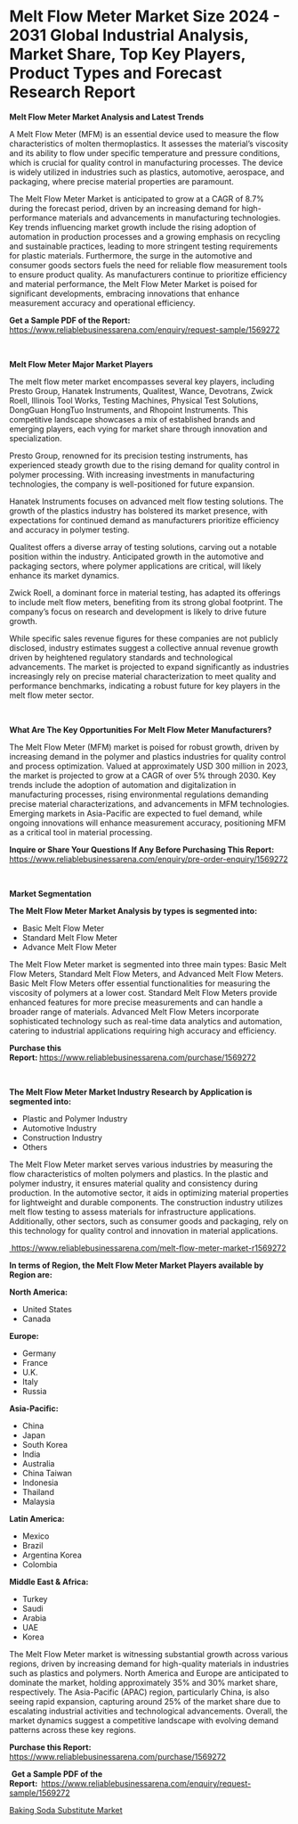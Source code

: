 <p><h1>Melt Flow Meter Market Size 2024 - 2031 Global Industrial Analysis, Market Share, Top Key Players, Product Types and Forecast Research Report</h1></p><p><strong>Melt Flow Meter Market Analysis and Latest Trends</strong></p>
<p><p>A Melt Flow Meter (MFM) is an essential device used to measure the flow characteristics of molten thermoplastics. It assesses the material’s viscosity and its ability to flow under specific temperature and pressure conditions, which is crucial for quality control in manufacturing processes. The device is widely utilized in industries such as plastics, automotive, aerospace, and packaging, where precise material properties are paramount.</p><p>The Melt Flow Meter Market is anticipated to grow at a CAGR of 8.7% during the forecast period, driven by an increasing demand for high-performance materials and advancements in manufacturing technologies. Key trends influencing market growth include the rising adoption of automation in production processes and a growing emphasis on recycling and sustainable practices, leading to more stringent testing requirements for plastic materials. Furthermore, the surge in the automotive and consumer goods sectors fuels the need for reliable flow measurement tools to ensure product quality. As manufacturers continue to prioritize efficiency and material performance, the Melt Flow Meter Market is poised for significant developments, embracing innovations that enhance measurement accuracy and operational efficiency.</p></p>
<p><strong>Get a Sample PDF of the Report:&nbsp;</strong> <a href="https://www.reliablebusinessarena.com/enquiry/request-sample/1569272?utm_campaign=1909&utm_medium=2&utm_source=Github&utm_content=ia&utm_term=29122024&utm_id=melt-flow-meter">https://www.reliablebusinessarena.com/enquiry/request-sample/1569272</a></p>
<p>&nbsp;</p>
<p><strong>Melt Flow Meter Major Market Players</strong></p>
<p><p>The melt flow meter market encompasses several key players, including Presto Group, Hanatek Instruments, Qualitest, Wance, Devotrans, Zwick Roell, Illinois Tool Works, Testing Machines, Physical Test Solutions, DongGuan HongTuo Instruments, and Rhopoint Instruments. This competitive landscape showcases a mix of established brands and emerging players, each vying for market share through innovation and specialization.</p><p>Presto Group, renowned for its precision testing instruments, has experienced steady growth due to the rising demand for quality control in polymer processing. With increasing investments in manufacturing technologies, the company is well-positioned for future expansion.</p><p>Hanatek Instruments focuses on advanced melt flow testing solutions. The growth of the plastics industry has bolstered its market presence, with expectations for continued demand as manufacturers prioritize efficiency and accuracy in polymer testing.</p><p>Qualitest offers a diverse array of testing solutions, carving out a notable position within the industry. Anticipated growth in the automotive and packaging sectors, where polymer applications are critical, will likely enhance its market dynamics.</p><p>Zwick Roell, a dominant force in material testing, has adapted its offerings to include melt flow meters, benefiting from its strong global footprint. The company’s focus on research and development is likely to drive future growth.</p><p>While specific sales revenue figures for these companies are not publicly disclosed, industry estimates suggest a collective annual revenue growth driven by heightened regulatory standards and technological advancements. The market is projected to expand significantly as industries increasingly rely on precise material characterization to meet quality and performance benchmarks, indicating a robust future for key players in the melt flow meter sector.</p></p>
<p>&nbsp;</p>
<p><strong>What Are The Key Opportunities For Melt Flow Meter Manufacturers?</strong></p>
<p><p>The Melt Flow Meter (MFM) market is poised for robust growth, driven by increasing demand in the polymer and plastics industries for quality control and process optimization. Valued at approximately USD 300 million in 2023, the market is projected to grow at a CAGR of over 5% through 2030. Key trends include the adoption of automation and digitalization in manufacturing processes, rising environmental regulations demanding precise material characterizations, and advancements in MFM technologies. Emerging markets in Asia-Pacific are expected to fuel demand, while ongoing innovations will enhance measurement accuracy, positioning MFM as a critical tool in material processing.</p></p>
<p><strong>Inquire or Share Your Questions If Any Before Purchasing This Report:</strong> <a href="https://www.reliablebusinessarena.com/enquiry/pre-order-enquiry/1569272?utm_campaign=1909&utm_medium=2&utm_source=Github&utm_content=ia&utm_term=29122024&utm_id=melt-flow-meter">https://www.reliablebusinessarena.com/enquiry/pre-order-enquiry/1569272</a></p>
<p>&nbsp;</p>
<p><strong>Market Segmentation</strong></p>
<p><strong>The Melt Flow Meter Market Analysis by types is segmented into:</strong></p>
<p><ul><li>Basic Melt Flow Meter</li><li>Standard Melt Flow Meter</li><li>Advance Melt Flow Meter</li></ul></p>
<p><p>The Melt Flow Meter market is segmented into three main types: Basic Melt Flow Meters, Standard Melt Flow Meters, and Advanced Melt Flow Meters. Basic Melt Flow Meters offer essential functionalities for measuring the viscosity of polymers at a lower cost. Standard Melt Flow Meters provide enhanced features for more precise measurements and can handle a broader range of materials. Advanced Melt Flow Meters incorporate sophisticated technology such as real-time data analytics and automation, catering to industrial applications requiring high accuracy and efficiency.</p></p>
<p><strong>Purchase this Report:&nbsp;</strong><a href="https://www.reliablebusinessarena.com/purchase/1569272?utm_campaign=1909&utm_medium=2&utm_source=Github&utm_content=ia&utm_term=29122024&utm_id=melt-flow-meter">https://www.reliablebusinessarena.com/purchase/1569272</a></p>
<p>&nbsp;</p>
<p><strong>The Melt Flow Meter Market Industry Research by Application is segmented into:</strong></p>
<p><ul><li>Plastic and Polymer Industry</li><li>Automotive Industry</li><li>Construction Industry</li><li>Others</li></ul></p>
<p><p>The Melt Flow Meter market serves various industries by measuring the flow characteristics of molten polymers and plastics. In the plastic and polymer industry, it ensures material quality and consistency during production. In the automotive sector, it aids in optimizing material properties for lightweight and durable components. The construction industry utilizes melt flow testing to assess materials for infrastructure applications. Additionally, other sectors, such as consumer goods and packaging, rely on this technology for quality control and innovation in material applications.</p></p>
<p><a href="https://www.reliablebusinessarena.com/melt-flow-meter-market-r1569272?utm_campaign=1909&utm_medium=2&utm_source=Github&utm_content=ia&utm_term=29122024&utm_id=melt-flow-meter">&nbsp;https://www.reliablebusinessarena.com/melt-flow-meter-market-r1569272</a></p>
<p><strong>In terms of Region, the Melt Flow Meter Market Players available by Region are:</strong></p>
<p>
    <p> <strong> North America: </strong>
        <ul>
            <li>United States</li>
            <li>Canada</li>
        </ul>
        </p> 
    <p> <strong> Europe: </strong>
        <ul>
            <li>Germany</li>
            <li>France</li>
            <li>U.K.</li>
            <li>Italy</li>
            <li>Russia</li>
        </ul>
        </p> 
    <p> <strong> Asia-Pacific: </strong>
        <ul>
            <li>China</li>
            <li>Japan</li>
            <li>South Korea</li>
            <li>India</li>
            <li>Australia</li>
            <li>China Taiwan</li>
            <li>Indonesia</li>
            <li>Thailand</li>
            <li>Malaysia</li>
        </ul>
        </p> 
    <p> <strong> Latin America: </strong>
        <ul>
            <li>Mexico</li>
            <li>Brazil</li>
            <li>Argentina Korea</li>
            <li>Colombia</li>
        </ul>
        </p> 
    <p> <strong> Middle East & Africa: </strong>
        <ul>
            <li>Turkey</li>
            <li>Saudi</li>
            <li>Arabia</li>
            <li>UAE</li>
            <li>Korea</li>
        </ul>
    </p>
    </p>
<p><p>The Melt Flow Meter market is witnessing substantial growth across various regions, driven by increasing demand for high-quality materials in industries such as plastics and polymers. North America and Europe are anticipated to dominate the market, holding approximately 35% and 30% market share, respectively. The Asia-Pacific (APAC) region, particularly China, is also seeing rapid expansion, capturing around 25% of the market share due to escalating industrial activities and technological advancements. Overall, the market dynamics suggest a competitive landscape with evolving demand patterns across these key regions.</p></p>
<p><strong>Purchase this Report: </strong><a href="https://www.reliablebusinessarena.com/purchase/1569272?utm_campaign=1909&utm_medium=2&utm_source=Github&utm_content=ia&utm_term=29122024&utm_id=melt-flow-meter">https://www.reliablebusinessarena.com/purchase/1569272</a></p>
<p>&nbsp;<strong>Get a Sample PDF of the Report:&nbsp;&nbsp;</strong><a href="https://www.reliablebusinessarena.com/enquiry/request-sample/1569272?utm_campaign=1909&utm_medium=2&utm_source=Github&utm_content=ia&utm_term=29122024&utm_id=melt-flow-meter">https://www.reliablebusinessarena.com/enquiry/request-sample/1569272</a></p>
<p><strong></strong></p>
<p><p><a href="https://github.com/luckyshygirl/Market-Research-Report-List-7/blob/main/baking-soda-substitute-market.md?utm_campaign=1909&utm_medium=2&utm_source=Github&utm_content=ia&utm_term=29122024&utm_id=melt-flow-meter">Baking Soda Substitute Market</a></p></p>